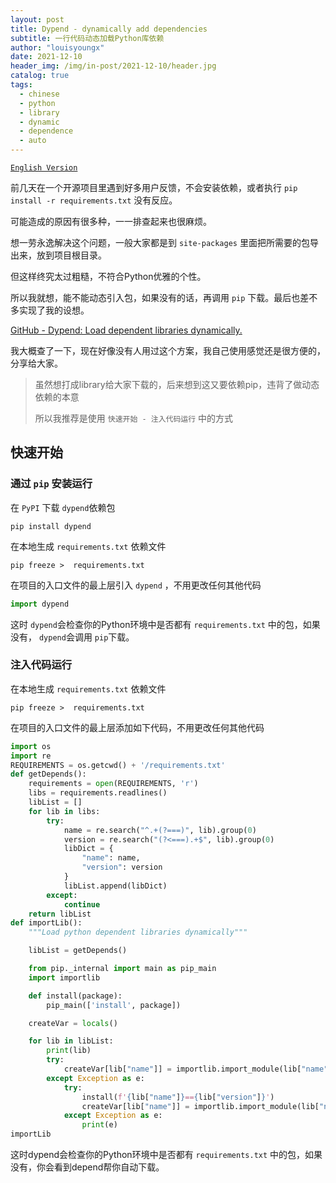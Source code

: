 ```yaml
---
layout: post
title: Dypend - dynamically add dependencies
subtitle: 一行代码动态加载Python库依赖
author: "louisyoungx"
date: 2021-12-10
header_img: /img/in-post/2021-12-10/header.jpg
catalog: true
tags:
  - chinese
  - python
  - library
  - dynamic
  - dependence
  - auto
---
```


[`English Version`](https://www.reddit.com/r/Python/comments/rc9qzm/import_libraries_dynamically/)

前几天在一个开源项目里遇到好多用户反馈，不会安装依赖，或者执行 `pip install -r requirements.txt` 没有反应。

<!-- more -->

可能造成的原因有很多种，一一排查起来也很麻烦。

想一劳永逸解决这个问题，一般大家都是到 `site-packages` 里面把所需要的包导出来，放到项目根目录。

但这样终究太过粗糙，不符合Python优雅的个性。

所以我就想，能不能动态引入包，如果没有的话，再调用 `pip` 下载。最后也差不多实现了我的设想。

[GitHub - Dypend: Load dependent libraries dynamically.](https://github.com/louisyoungx/dypend)

我大概查了一下，现在好像没有人用过这个方案，我自己使用感觉还是很方便的，分享给大家。

> 虽然想打成library给大家下载的，后来想到这又要依赖pip，违背了做动态依赖的本意
>
> 所以我推荐是使用 `快速开始 - 注入代码运行` 中的方式

## 快速开始

### 通过 `pip` 安装运行

在 `PyPI` 下载 `dypend`依赖包

```shell
pip install dypend
```

在本地生成 `requirements.txt` 依赖文件

```shell
pip freeze >  requirements.txt
```

在项目的入口文件的最上层引入 `dypend` ，不用更改任何其他代码

```python
import dypend
```

这时 `dypend`会检查你的Python环境中是否都有 `requirements.txt` 中的包，如果没有， `dypend`会调用 `pip`下载。

### 注入代码运行

在本地生成 `requirements.txt` 依赖文件

```shell
pip freeze >  requirements.txt
```

在项目的入口文件的最上层添加如下代码，不用更改任何其他代码

```python
import os
import re
REQUIREMENTS = os.getcwd() + '/requirements.txt'
def getDepends():
    requirements = open(REQUIREMENTS, 'r')
    libs = requirements.readlines()
    libList = []
    for lib in libs:
        try:
            name = re.search("^.+(?===)", lib).group(0)
            version = re.search("(?<===).+$", lib).group(0)
            libDict = {
                "name": name,
                "version": version
            }
            libList.append(libDict)
        except:
            continue
    return libList
def importLib():
    """Load python dependent libraries dynamically"""

    libList = getDepends()

    from pip._internal import main as pip_main
    import importlib

    def install(package):
        pip_main(['install', package])

    createVar = locals()

    for lib in libList:
        print(lib)
        try:
            createVar[lib["name"]] = importlib.import_module(lib["name"])
        except Exception as e:
            try:
                install(f'{lib["name"]}=={lib["version"]}')
                createVar[lib["name"]] = importlib.import_module(lib["name"])
            except Exception as e:
                print(e)
importLib
```

这时dypend会检查你的Python环境中是否都有 `requirements.txt` 中的包，如果没有，你会看到depend帮你自动下载。